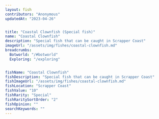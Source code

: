```yaml
---
layout: fish
contributors: "Anonymous"
updatedAt: "2023-04-26"


title: "Coastal Clownfish (Special fish)"
name: "Coastal Clownfish"
description: "Special fish that can be caught in Scrapper Coast"
imageUrl: "/assets/img/fishes/coastal-clownfish.md"
breadcrumbs:
  Botworld: "/#botworld"
  Exploring: "/exploring"


fishName: "Coastal Clownfish"
fishDescription: "Special fish that can be caught in Scrapper Coast"
fishImageUrl: "/assets/img/fishes/coastal-clownfish.md"
fishLocation: "Scrapper Coast"
fishValue: "10"
fishRarity: "Special"
fishRaritySortOrder: "2"
fishOpinion: ""
searchKeywords: ""
---
```


